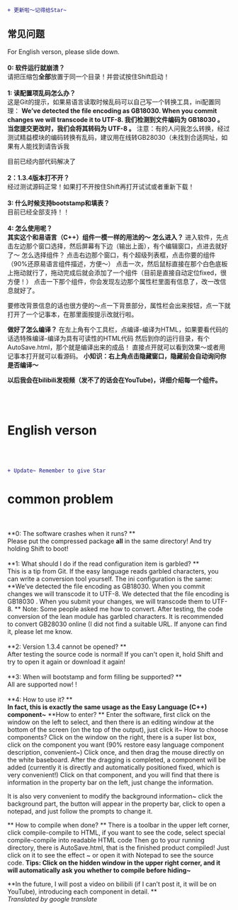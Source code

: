  ```diff
+ 更新啦～记得给Star~
```
 
 ## 常见问题
 For English verson, please slide down.
<br><br>
**0: 软件运行就崩溃？**
<br>
请把压缩包**全部**放置于同一个目录！并尝试按住Shift启动！
<br><br>
**1: 读配置项乱码怎么办？**
<br>
这是Git的提示，如果易语言读取时候乱码可以自己写一个转换工具，ini配置同理：
**We’ve detected the file encoding as GB18030. When you commit changes we will transcode it to UTF-8.
我们检测到文件编码为 GB18030 。 当您提交更改时，我们会将其转码为 UTF-8 。**
注意：有的人问我怎么转换，经过测试精益模块的编码转换有乱码，建议用在线转GB28030（未找到合适网址，如果有人能找到请告诉我

目前已经内部代码解决了
<br><br>
**2：1.3.4版本打不开？**
<br>
经过测试源码正常！如果打不开按住Shift再打开试试或者重新下载！
<br><br>
**3: 什么时候支持bootstamp和填表？**
<br>
目前已经全部支持！！
<br><br>
**4: 怎么使用呢？**
<br>
**其实这个和易语言（C++）组件一模一样的用法的～**
**怎么进入？**
进入软件，先点击左边那个窗口选择，然后屏幕有下边（输出上面），有个编辑窗口，点进去就好了～
怎么选择组件？
点击右边那个窗口，有个超级列表框，点击你要的组件（90%还原易语言组件描述，方便～）
点击一次，然后鼠标直接在那个白色底板上拖动就行了，拖动完成后就会添加了一个组件（目前是直接自动定位fixed，很方便！）
点击一下那个组件，你会发现左边那个属性栏里面有信息了，改一改信息就好了。

要修改背景信息的话也很方便的～点一下背景部分，属性栏会出来按钮，点一下就打开了一个记事本，在那里面按提示改就行啦。

**做好了怎么编译？**
在左上角有个工具栏，点编译-编译为HTML，如果要看代码的话选特殊编译-编译为具有可读性的HTML代码
然后到你的运行目录，有个AutoSave.html，那个就是编译出来的成品！
直接点开就可以看到效果～或者用记事本打开就可以看源码。
**小知识：右上角点击隐藏窗口，隐藏前会自动询问你是否编译～**


**以后我会在bilibili发视频（发不了的话会在YouTube)，详细介绍每一个组件。**

<br><br>
# English verson
<br><br>
``` diff
+ Update~ Remember to give Star
```
 
# common problem

<br><br>
**0: The software crashes when it runs? **
<br>
Please put the compressed package **all** in the same directory! And try holding Shift to boot!
<br><br>
**1: What should I do if the read configuration item is garbled? **
<br>
This is a tip from Git. If the easy language reads garbled characters, you can write a conversion tool yourself. The ini configuration is the same:
**We’ve detected the file encoding as GB18030. When you commit changes we will transcode it to UTF-8.
We detected that the file encoding is GB18030 . When you submit your changes, we will transcode them to UTF-8. **
Note: Some people asked me how to convert. After testing, the code conversion of the lean module has garbled characters. It is recommended to convert GB28030 online (I did not find a suitable URL. If anyone can find it, please let me know.
<br><br>
**2: Version 1.3.4 cannot be opened? **
<br>
After testing the source code is normal! If you can't open it, hold Shift and try to open it again or download it again!
<br><br>
**3: When will bootstamp and form filling be supported? **
<br>
All are supported now! !
<br><br>
**4: How to use it? **
<br>
**In fact, this is exactly the same usage as the Easy Language (C++) component~**
**How to enter? **
Enter the software, first click on the window on the left to select, and then there is an editing window at the bottom of the screen (on the top of the output), just click it~
How to choose components?
Click on the window on the right, there is a super list box, click on the component you want (90% restore easy language component description, convenient~)
Click once, and then drag the mouse directly on the white baseboard. After the dragging is completed, a component will be added (currently it is directly and automatically positioned fixed, which is very convenient!)
Click on that component, and you will find that there is information in the property bar on the left, just change the information.

It is also very convenient to modify the background information~ click the background part, the button will appear in the property bar, click to open a notepad, and just follow the prompts to change it.

** How to compile when done? **
There is a toolbar in the upper left corner, click compile-compile to HTML, if you want to see the code, select special compile-compile into readable HTML code
Then go to your running directory, there is AutoSave.html, that is the finished product compiled!
Just click on it to see the effect ~ or open it with Notepad to see the source code.
**Tips: Click on the hidden window in the upper right corner, and it will automatically ask you whether to compile before hiding~**


**In the future, I will post a video on bilibili (if I can’t post it, it will be on YouTube), introducing each component in detail. **
<br>
*Translated by google translate*
